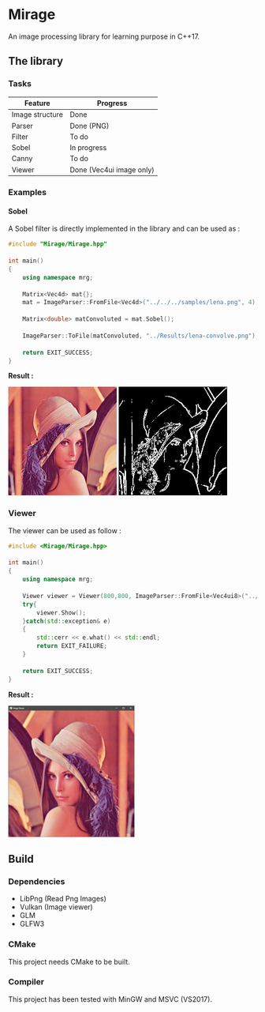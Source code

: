 # Mirage

An image processing library for learning purpose in C++17.

## The library 

### __Tasks__

<p align="center">

| Feature | Progress |
|---------|----------|
| Image structure | Done |
| Parser | Done (PNG) |
| Filter | To do |
| Sobel | In progress |
| Canny | To do |
| Viewer | Done (Vec4ui image only) |

</p>

###  __Examples__

#### __Sobel__

A Sobel filter is directly implemented in the library and can be used as :

```cpp
#include "Mirage/Mirage.hpp"

int main()
{
    using namespace mrg;

    Matrix<Vec4d> mat{};
    mat = ImageParser::FromFile<Vec4d>("../../../samples/lena.png", 4);

    Matrix<double> matConvoluted = mat.Sobel();

    ImageParser::ToFile(matConvoluted, "../Results/lena-convolve.png");

    return EXIT_SUCCESS;
}
```

__Result :__ 

<p align="center">

![Lena Classic](samples/lena.png) ![Lena Sobel](readmefiles/lena-sobel.jpg) 

</p>

### __Viewer__

The viewer can be used as follow :

```cpp
#include <Mirage/Mirage.hpp>

int main()
{
    using namespace mrg;

    Viewer viewer = Viewer(800,800, ImageParser::FromFile<Vec4ui8>("../samples/lena.png", 4));
    try{
        viewer.Show();
    }catch(std::exception& e)
    {
        std::cerr << e.what() << std::endl;
        return EXIT_FAILURE;
    }

    return EXIT_SUCCESS;
}
```

__Result :__

<p align="center">

![Lena Viewer](readmefiles/viewer.jpg)

</p>

## Build

### Dependencies 
    
- LibPng (Read Png Images)
- Vulkan (Image viewer)
- GLM
- GLFW3
 
### CMake

This project needs CMake to be built. 

### Compiler

This project has been tested with MinGW and MSVC (VS2017).